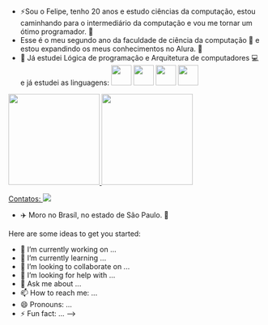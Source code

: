 - ⚡Sou o Felipe, tenho 20 anos e estudo ciências da computação, estou caminhando para o intermediário da computação e vou me tornar um ótimo programador. 🙌
- Esse é o meu segundo ano da faculdade de ciência da computação 🏫 e estou expandindo os meus conhecimentos no Alura. 🎒
- 📘 Já estudei Lógica de programação e Arquitetura de computadores 💻 e já estudei as linguagens:
<img loading="lazy" src="https://cdn.jsdelivr.net/gh/devicons/devicon@latest/icons/css3/css3-original-wordmark.svg" width="40" height="40"/>  <img loading="lazy" src="https://cdn.jsdelivr.net/gh/devicons/devicon@latest/icons/html5/html5-original-wordmark.svg" width="40" height="40"/> <img loading="lazy" src="https://cdn.jsdelivr.net/gh/devicons/devicon@latest/icons/javascript/javascript-original.svg" width="40" height="40"/> <img loading="lazy" src="https://cdn.jsdelivr.net/gh/devicons/devicon@latest/icons/linux/linux-original.svg" width="40" height="40"/> 

<div>
<a href= https://github.com/LipeAbreu>
<img loading="lazy" height="180em" src="https://github-readme-stats.vercel.app/api/top-langs/?username=LipeAbreu&layout=compact&langs_count=7&theme=dracula"/>
<img loading="lazy" height="180em" src="https://github-readme-stats.vercel.app/api?username=LipeAbreu&show_icons=true&theme=dracula&include_all_commits=true&count_private=true"/>
</div>

Contatos:
<a href = "lipeabreu2018@gmail.com"><img loading="lazy" src="https://img.shields.io/badge/Gmail-D14836?style=for-the-badge&logo=gmail&logoColor=white" target="_blank"></a>

- ✈️ Moro no Brasíl, no estado de São Paulo. 🌇



Here are some ideas to get you started:

- 🔭 I’m currently working on ...
- 🌱 I’m currently learning ...
- 👯 I’m looking to collaborate on ...
- 🤔 I’m looking for help with ...
- 💬 Ask me about ...
- 📫 How to reach me: ...
- 😄 Pronouns: ...
- ⚡ Fun fact: ...
-->
